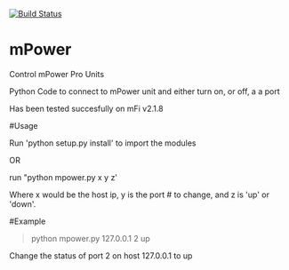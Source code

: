 [![Build Status](https://travis-ci.org/WilliamMarti/mpower.svg?branch=master)](https://travis-ci.org/WilliamMarti/mpower)

# mPower
Control mPower Pro Units

Python Code to connect to mPower unit and either turn on, or off, a a port

Has been tested succesfully on mFi v2.1.8

#Usage

Run 'python setup.py install' to import the modules

OR

run "python mpower.py x y z'

Where x would be the host ip, y is the port # to change, and z is 'up' or 'down'.  

#Example

>python mpower.py 127.0.0.1 2 up

Change the status of port 2 on host 127.0.0.1 to up



